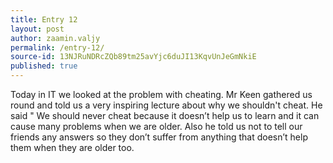 ```yaml
---
title: Entry 12
layout: post
author: zaamin.valjy
permalink: /entry-12/
source-id: 13NJRuNDRcZQb89tm25avYjc6duJI13KqvUnJeGmNkiE
published: true
---
```

Today in IT we looked at the problem with cheating. Mr Keen gathered us round and told us a very inspiring lecture about why we shouldn't cheat. He said " We should never cheat because it doesn’t help us to learn and it can cause many problems when we are older. Also he told us not to tell our friends any answers so they don’t suffer from anything that doesn’t help them when they are older too.

